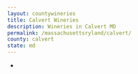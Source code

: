 ```yaml
---
layout: countywineries
title: Calvert Wineries
description: Wineries in Calvert MD
permalink: /massachusettsryland/calvert/
county: calvert
state: md
---
```

-
